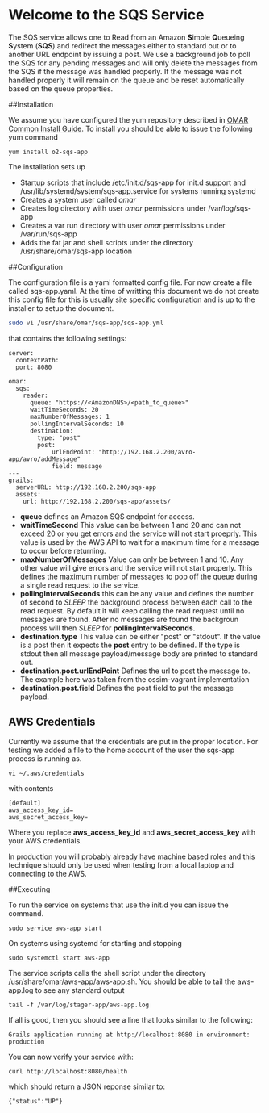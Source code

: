 # Welcome to the SQS Service

The SQS service allows one to Read from an Amazon **S**imple **Q**ueueing **S**ystem (**SQS**) and redirect the messages either to standard out or to another URL endpoint by issuing a post.  We use a background job to poll the SQS for any pending messages and will only delete the messages from the SQS if the message was handled properly.  If the message was not handled properly it will remain on the queue and be reset automatically based on the queue properties.

##Installation

We assume you have configured the yum repository described in [OMAR Common Install Guide](common.md).  To install you should be able to issue the following yum command

```yum
yum install o2-sqs-app
```

The installation sets up

* Startup scripts that include /etc/init.d/sqs-app for init.d support and /usr/lib/systemd/system/sqs-app.service for systems running systemd
* Creates a system user called *omar*
* Creates log directory with user *omar* permissions under /var/log/sqs-app
* Creates a var run directory with user *omar* permissions under /var/run/sqs-app
* Adds the fat jar and shell scripts under the directory /usr/share/omar/sqs-app location


##Configuration

The configuration file is a yaml formatted config file.   For now create a file called sqs-app.yaml.  At the time of writting this document we do not create this config file for this is usually site specific configuration and is up to the installer to setup the document.

```bash
sudo vi /usr/share/omar/sqs-app/sqs-app.yml
```

that contains the following settings:

```
server:
  contextPath:
  port: 8080

omar:
  sqs:
    reader:
      queue: "https://<AmazonDNS>/<path_to_queue>"
      waitTimeSeconds: 20
      maxNumberOfMessages: 1
      pollingIntervalSeconds: 10
      destination:
        type: "post"
        post:
            urlEndPoint: "http://192.168.2.200/avro-app/avro/addMessage"
            field: message
---
grails:
  serverURL: http://192.168.2.200/sqs-app
  assets:
    url: http://192.168.2.200/sqs-app/assets/
```

* **queue** defines an Amazon SQS endpoint for access.
* **waitTimeSecond** This value can be between 1 and 20 and can not exceed 20 or you get errors and the service will not start proeprly.  This value is used by the AWS API to wait for a maximum time for a message to occur before returning.
* **maxNumberOfMessages** Value can only be between 1 and 10.  Any other value will give errors and the service will not start properly.  This defines the maximum number of messages to pop off the queue during a single read request to the service.
* **pollingIntervalSeconds** this can be any value and defines the number of second to *SLEEP* the background process between each call to the read request.  By default it will keep calling the read request until no messages are found.  After no messages are found the backgroun process will then *SLEEP* for **pollingIntervalSeconds**.
* **destination.type** This value can be either "post" or "stdout".   If the value is a post then it expects the **post** entry to be defined.  If the type is stdout then all message payload/message body are printed to standard out.
* **destination.post.urlEndPoint** Defines the url to post the message to.  The example here was taken from the ossim-vagrant implementation
* **destination.post.field** Defines the post field to put the message payload.

## AWS Credentials

Currently we assume that the credentials are put in the proper location.  For testing we added a file to the home account of the user the sqs-app process is running as.  

```
vi ~/.aws/credentials
```

with contents

```
[default]
aws_access_key_id=
aws_secret_access_key=
```

Where you replace **aws\_access\_key\_id** and **aws\_secret\_access\_key** with your AWS credentials.


In production you will probably already have machine based roles and this technique should only be used when testing from a local laptop and connecting to the AWS.

##Executing

To run the service on systems that use the init.d you can issue the command.

```
sudo service aws-app start
```

On systems using systemd for starting and stopping

```
sudo systemctl start aws-app
```

The service scripts calls the shell script under the directory /usr/share/omar/aws-app/aws-app.sh.   You should be able to tail the aws-app.log to see any standard output

```
tail -f /var/log/stager-app/aws-app.log
```

If all is good, then you should see a line that looks similar to the following:

```
Grails application running at http://localhost:8080 in environment: production
```

You can now verify your service with:

```
curl http://localhost:8080/health
```

which should return a JSON reponse similar to:

```
{"status":"UP"}
```
